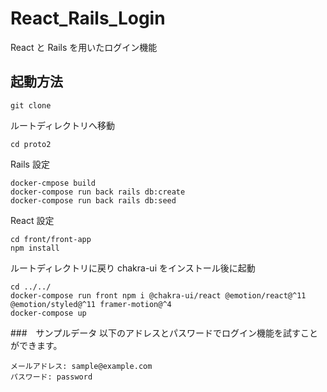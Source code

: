 # React_Rails_Login

React と Rails を用いたログイン機能

## 起動方法

```
git clone
```

ルートディレクトリへ移動

```
cd proto2
```

Rails 設定

```
docker-cmpose build
docker-compose run back rails db:create
docker-compose run back rails db:seed
```

React 設定

```
cd front/front-app
npm install
```

ルートディレクトリに戻り chakra-ui をインストール後に起動

```
cd ../../
docker-compose run front npm i @chakra-ui/react @emotion/react@^11 @emotion/styled@^11 framer-motion@^4
docker-compose up
```

###　サンプルデータ
以下のアドレスとパスワードでログイン機能を試すことができます。

```
メールアドレス: sample@example.com
パスワード: password
```
